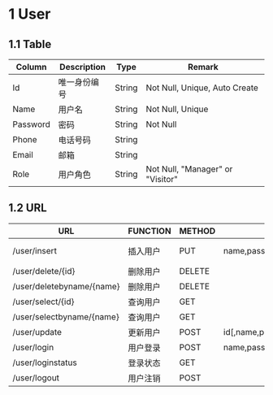 # 1 User

## 1.1 Table

| Column   | Description  | Type   | Remark                           |
| -------- | ------------ | ------ | -------------------------------- |
| Id       | 唯一身份编号 | String | Not Null, Unique, Auto Create    |
| Name     | 用户名       | String | Not Null, Unique                 |
| Password | 密码         | String | Not Null                         |
| Phone    | 电话号码     | String |                                  |
| Email    | 邮箱         | String |                                  |
| Role     | 用户角色     | String | Not Null, "Manager" or "Visitor" |

## 1.2 URL

| URL                       | FUNCTION | METHOD | PARAM                               | RESULT              | REMARK              |
| ------------------------- | -------- | ------ | ----------------------------------- | ------------------- | ------------------- |
| /user/insert              | 插入用户 | PUT    | name,password,role[,phone,email]    | {code,body,message} | phone,email为可选值 |
| /user/delete/{id}         | 删除用户 | DELETE |                                     | {code,message}      |                     |
| /user/deletebyname/{name} | 删除用户 | DELETE |                                     | {code,message}      |                     |
| /user/select/{id}         | 查询用户 | GET    |                                     | {code,body,message} |                     |
| /user/selectbyname/{name} | 查询用户 | GET    |                                     | {code,body,message} |                     |
| /user/update              | 更新用户 | POST   | id[,name,password,role,phone,email] | {code,body,message} | id为必要值          |
| /user/login               | 用户登录 | POST   | name,password                       | {code,body,message} |                     |
| /user/loginstatus         | 登录状态 | GET    |                                     | {code,body,message} |                     |
| /user/logout              | 用户注销 | POST   |                                     | {code,body,message} | body值为id          |

